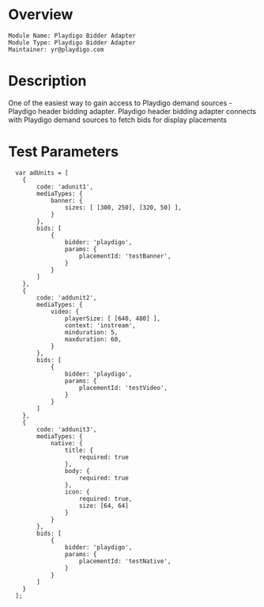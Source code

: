 # Overview

```
Module Name: Playdigo Bidder Adapter
Module Type: Playdigo Bidder Adapter
Maintainer: yr@playdigo.com
```

# Description

One of the easiest way to gain access to Playdigo demand sources - Playdigo header bidding adapter.
Playdigo header bidding adapter connects with Playdigo demand sources to fetch bids for display placements

# Test Parameters
```
  var adUnits = [
    {
        code: 'adunit1',
        mediaTypes: {
            banner: {
                sizes: [ [300, 250], [320, 50] ],
            }
        },
        bids: [
            {
                bidder: 'playdigo',
                params: {
                    placementId: 'testBanner',
                }
            }
        ]
    },
    {
        code: 'addunit2',
        mediaTypes: {
            video: {
                playerSize: [ [640, 480] ],
                context: 'instream',
                minduration: 5,
                maxduration: 60,
            }
        },
        bids: [
            {
                bidder: 'playdigo',
                params: {
                    placementId: 'testVideo',
                }
            }
        ]
    },
    {
        code: 'addunit3',
        mediaTypes: {
            native: {
                title: {
                    required: true
                },
                body: {
                    required: true
                },
                icon: {
                    required: true,
                    size: [64, 64]
                }
            }
        },
        bids: [
            {
                bidder: 'playdigo',
                params: {
                    placementId: 'testNative',
                }
            }
        ]
    }
  ];
```
